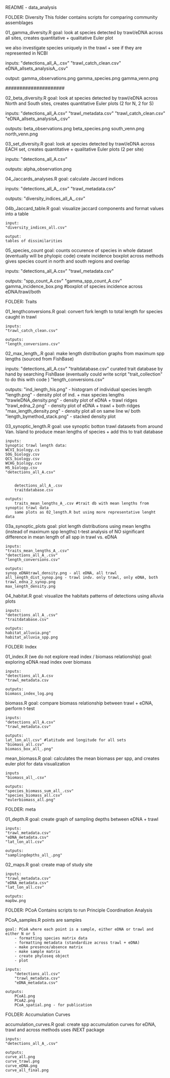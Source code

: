README - data_analysis

  
FOLDER: Diversity 
This folder contains scripts for comparing community assemblages


01_gamma_diversity.R
  goal: look at species detected by trawl/eDNA across all sites, creates quantitative + 
  qualitative Euler plot 
  
  we also investigate species uniquely in the trawl + see if they are represented in NCBI
    
  inputs: 
  "detections_all_A_.csv"
  "trawl_catch_clean.csv"
  eDNA_allsets_analysisA_.csv"
  
  output: 
  gamma_observations.png 
  gamma_species.png
  gamma_venn.png
  
  #####################
  
02_beta_diversity.R
  goal: look at species detected by trawl/eDNA across North and South sites, creates 
  quantitative Euler plots (2 for N, 2 for S)
  
  inputs: 
  "detections_all_A.csv"
  "trawl_metadata.csv"
  "trawl_catch_clean.csv"
  "eDNA_allsets_analysisA_.csv"

  outputs: 
  beta_observations.png
  beta_species.png
  south_venn.png
  north_venn.png
  
  
03_set_diversity.R 
  goal: look at species detected by trawl/eDNA across EACH set,  creates quantitative + 
  qualitative Euler plots (2 per site)
  
  inputs: 
	"detections_all_A.csv"

  
  outputs:
  alpha_observation.png
  

04_Jaccards_analyses.R
  goal: calculate Jaccard indices
  
  inputs: 
  "detections_all_A_.csv"
  "trawl_metadata.csv"
  
  outputs: 
  "diversity_indices_all_A_.csv"


  
04b_Jaccard_table.R
	goal: visualize jaccard components and format values into a table

	input: 
	"diversity_indices_all.csv"
	
	output: 
	tables of dissimilarities 
	
05_species_count
	goal: counts occurence of species in whole dataset (eventually will be phylopic code)
	create incidence boxplot across methods 
	gives species count in north and south regions and overlap 
  
  inputs: 
   "detections_all_A.csv"
   "trawl_metadata.csv"
   
   outputs: 
	"spp_count_A.csv"
	"gamma_spp_count_A.csv"
	gamma_incidence_box.png #boxplot of species incidence across eDNA/trawl/both


FOLDER: Traits 

  
01_lengthconversions.R
	goal: convert fork length to total length for species caught in trawl 
	
	inputs:
	"trawl_catch_clean.csv"
	
	outputs: 
	"length_conversions.csv" 

02_max_length_.R 
  goal: make length distribution graphs from maximum spp lengths (sourced from FishBase)
  
  inputs: 
  "detections_all_A.csv"
  "traitdatabase.csv" curated trait database by hand by searching FishBase 
  		(eventually could write script "trait_collection" to do this with code )
   "length_conversions.csv"
   
   outputs: 
   "ind_length_his.png" - histogram of individual species length 
   "length.png" - density plot of ind. + max species lengths 
   "trawleDNA_density.png" - density plot of eDNA + trawl ridges
   "trawl_edna_2.png" - density plot of eDNA + trawl + both ridges
   "max_length_density.png" - density plot all on same line w/ both 
   "length_bymethod_stack.png" - stacked density plot 
   
03_synoptic_length.R
	goal: use synoptic botton trawl datasets from around Van. Island to produce
	mean lengths of species + add this to trait database 
	
	inputs: 
	Synoptic trawl length data: 
	WCVI_biology.cs
	SOG_biology.csv
	QCS_biology.csv
	WCHG_biology.csv
	HS_biology.csv
	"detections_all_A.csv"
			
			
		detections_all_A_.csv
		traitdatabase.csv
	
	outputs: 
		traits_mean_lengths_A_.csv #trait db with mean lengths from synoptic trawl data 
		same plots as 02_length.R but using more representative lenght data 

03a_synoptic_plots 
	goal: plot length distributions using mean lengths (instead of maximum spp lengths)
	t-test analysis of NO significant difference in mean length of all spp in trawl vs. 
	eDNA 

	inputs: 
	"traits_mean_lengths_A_.csv"
	"detections_all_A_.csv"
	"length_conversions.csv"
	
	outputs: 
	synop_eDNAtrawl_density.png - all eDNA, all trawl 
	all_length_dist_synop.png - trawl indv. only trawl, only eDNA, both 
	trawl_edna_2_synop.png
	max_length_density.png
	
04_habitat.R
	goal: visualize the habitats patterns of detections using alluvia plots 

	
	inputs: 
	"detections_all_A_.csv"
	"traitdatabase.csv"
	
	outputs: 
	habitat_alluvia.png"
	habitat_alluvia_spp.png
	
	
FOLDER: Index 

01_index.R  (we do not explore read index / biomass relationship)
	goal: exploring eDNA read index over biomass 
	
	inputs: 
	"detections_all_A.csv
	"trawl_metadata.csv
	
	outputs: 
	biomass_index_log.png

biomass.R 
	goal: compare biomass relationship between trawl + eDNA, perform t-test
	
	inputs: 
	"detections_all_A.csv"
	"trawl_metadata.csv"
	
	outputs: 
	lat_lon_all.csv" #latitude and longitude for all sets
	"biomass_all.csv"
	biomass_box_all_.png"
	
mean_biomass.R
	goal: calculates the mean biomass per spp, and creates euler plot for data visualization

	
	inputs 
	"biomass_all_.csv"
	
	outputs:
	"species_biomass_sum_all_.csv"
	"species_biomass_all.csv"
	"eulerbiomass_all.png"


FOLDER: meta

01_depth.R
	goal: create graph of sampling depths between eDNA + trawl 
	
	inputs: 
	"trawl_metadata.csv"
	"eDNA_metadata.csv"
	"lat_lon_all.csv"
	
	outputs: 
	"samplingdepths_all_.png"
	
02_maps.R
	goal: create map of study site 
	
	inputs: 
	"trawl_metadata.csv"
	"eDNA_metadata.csv"
	"lat_lon_all.csv"
	
	outputs: 
	mapbw.png
	
FOLDER: PCoA
Contains scripts to run Principle Coordination Analysis 


PCoA_samples.R
	points are samples 
	
	goal: PCoA where each point is a sample, either eDNA or trawl and either N or S 
		- formatting species matrix data
		- formatting metadata (standardize across trawl + eDNA)
		- make presence/absence matrix 
		- make sample matrix 
		- create phyloseq object
		- plot 
	
	inputs: 
		"detections_all.csv"
		"trawl_metadata.csv"
		"eDNA_metadata.csv"

	outputs: 
		PCoA1.png
		PCoA2.png
		PCoA_spatial.png - for publication

		
FOLDER: Accumulation Curves

accumulation_curves.R
	goal: create spp accumulation curves for eDNA, trawl and across methods
	uses iNEXT package 
	
	inputs: 
	"detections_all_A_.csv"
	
	outputs: 	
	curve_all.png 
	curve_trawl.png
	curve_eDNA.png
	curve_all_final.png
	
	

  